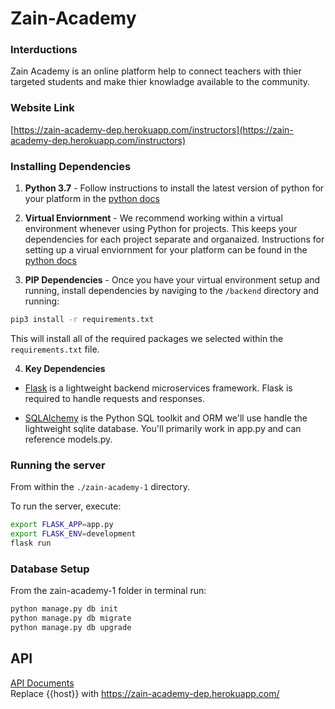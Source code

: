 # Zain-Academy
 ### Interductions
 Zain Academy is an online platform help to connect teachers with thier targeted students and make thier knowladge available to the community.
 
 ### Website Link
 [https://zain-academy-dep.herokuapp.com/instructors](https://zain-academy-dep.herokuapp.com/instructors)
 
 ### Installing Dependencies
 
 1. **Python 3.7** - Follow instructions to install the latest version of python for your platform in the [python docs](https://docs.python.org/3/using/unix.html#getting-and-installing-the-latest-version-of-python)


2. **Virtual Enviornment** - We recommend working within a virtual environment whenever using Python for projects. This keeps your dependencies for each project separate and organaized. Instructions for setting up a virual enviornment for your platform can be found in the [python docs](https://packaging.python.org/guides/installing-using-pip-and-virtual-environments/)


3. **PIP Dependencies** - Once you have your virtual environment setup and running, install dependencies by naviging to the `/backend` directory and running:
```bash
pip3 install -r requirements.txt
```
This will install all of the required packages we selected within the `requirements.txt` file.

4. **Key Dependencies**
 - [Flask](http://flask.pocoo.org/)  is a lightweight backend microservices framework. Flask is required to handle requests and responses.

 - [SQLAlchemy](https://www.sqlalchemy.org/) is the Python SQL toolkit and ORM we'll use handle the lightweight sqlite database. You'll primarily work in app.py and can reference models.py. 

### Running the server

From within the `./zain-academy-1` directory.

To run the server, execute:

```bash
export FLASK_APP=app.py
export FLASK_ENV=development
flask run
```
### Database Setup
From the zain-academy-1 folder in terminal run:
```bash
python manage.py db init
python manage.py db migrate
python manage.py db upgrade

```
## API

[API Documents](https://documenter.getpostman.com/view/16467666/TzzEpaVn)  
Replace {{host}} with https://zain-academy-dep.herokuapp.com/
